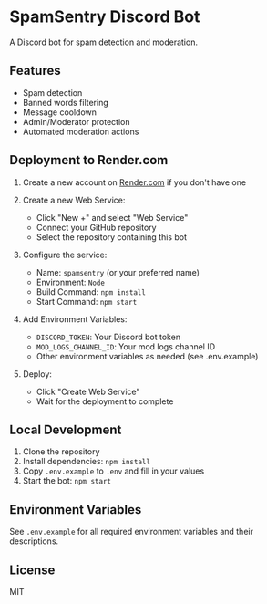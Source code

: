 # SpamSentry Discord Bot

A Discord bot for spam detection and moderation.

## Features

- Spam detection
- Banned words filtering
- Message cooldown
- Admin/Moderator protection
- Automated moderation actions

## Deployment to Render.com

1. Create a new account on [Render.com](https://render.com) if you don't have one

2. Create a new Web Service:
   - Click "New +" and select "Web Service"
   - Connect your GitHub repository
   - Select the repository containing this bot

3. Configure the service:
   - Name: `spamsentry` (or your preferred name)
   - Environment: `Node`
   - Build Command: `npm install`
   - Start Command: `npm start`

4. Add Environment Variables:
   - `DISCORD_TOKEN`: Your Discord bot token
   - `MOD_LOGS_CHANNEL_ID`: Your mod logs channel ID
   - Other environment variables as needed (see .env.example)

5. Deploy:
   - Click "Create Web Service"
   - Wait for the deployment to complete

## Local Development

1. Clone the repository
2. Install dependencies: `npm install`
3. Copy `.env.example` to `.env` and fill in your values
4. Start the bot: `npm start`

## Environment Variables

See `.env.example` for all required environment variables and their descriptions.

## License

MIT 